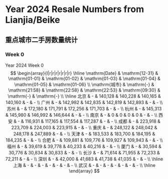 # Year 2024 Resale Numbers from Lianjia/Beike

## 重点城市二手房数量统计



### Week 0

$\text{Year 2024 Week 0}$
$$
\begin{array}{l|r|r|r|r|r|r|r}
\hline
\mathrm{Date} & \mathrm{12-31} & \mathrm{01-01} & \mathrm{01-02} & \mathrm{01-03} & \mathrm{01-04} & \mathrm{01-05} & \mathrm{01-06} \\
\mathrm{城市} & \mathrm{-} & \mathrm{21:58} & \mathrm{22:58} & \mathrm{22:53} & \mathrm{09:30} & \mathrm{-} & \mathrm{-} \\
\hline
北京 & - & 140,128 & 140,228 & 140,165 & 140,160 & - & - \\
广州 & - & 142,982 & 142,835 & 142,819 & 142,893 & - & - \\
苏州 & - & 172,180 & 171,791 & 172,256 & 171,703 & - & - \\
杭州 & - & 145,313 & 145,980 & 146,992 & 146,644 & - & - \\
南京 & - & 0 & 0 & 0 & 0 & - & - \\
西安 & - & 116,931 & 117,165 & 117,554 & 117,287 & - & - \\
成都 & - & 223,918 & 223,709 & 224,003 & 223,915 & - & - \\
重庆 & - & 248,122 & 248,042 & 248,178 & 247,889 & - & - \\
天津 & - & 183,533 & 183,700 & 184,195 & 184,235 & - & - \\
合肥 & - & 109,881 & 109,776 & 109,927 & 109,943 & - & - \\
福州 & - & 39,619 & 39,778 & 40,233 & 40,216 & - & - \\
厦门 & - & 30,594 & 30,776 & 30,834 & 30,833 & - & - \\
长沙 & - & 71,614 & 71,955 & 72,233 & 72,211 & - & - \\
深圳 & - & 42,000 & 41,683 & 41,738 & 41,035 & - & - \\
\hline
上海 & - & - & - & - & - & - & - \\
武汉 & - & - & - & - & - & - & - \\
\hline
\end{array}
$$

